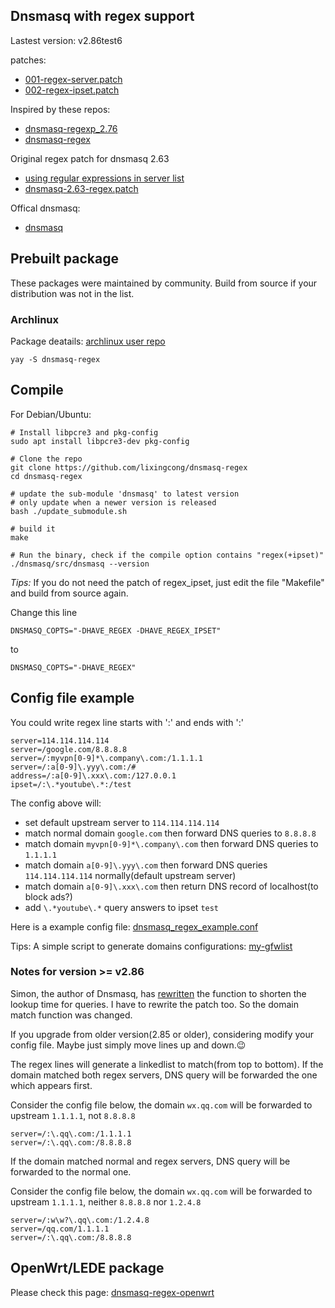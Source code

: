 ## Dnsmasq with regex support

Lastest version: v2.86test6

patches:
- [001-regex-server.patch](/patches/001-regex-server.patch)
- [002-regex-ipset.patch](/patches/002-regex-ipset.patch)

Inspired by these repos:
- [dnsmasq-regexp_2.76](https://github.com/spacedingo/dnsmasq-regexp_2.76)
- [dnsmasq-regex](https://github.com/cuckoohello/dnsmasq-regex)

Original regex patch for dnsmasq 2.63
- [using regular expressions in server list](http://lists.thekelleys.org.uk/pipermail/dnsmasq-discuss/2013q2/007124.html)
- [dnsmasq-2.63-regex.patch](http://lists.thekelleys.org.uk/pipermail/dnsmasq-discuss/attachments/20130428/b3fc0de0/attachment.obj)

Offical dnsmasq:
- [dnsmasq](http://www.thekelleys.org.uk/dnsmasq/)

## Prebuilt package

These packages were maintained by community. Build from source if your distribution was not in the list.

### Archlinux

Package deatails: [archlinux user repo](https://aur.archlinux.org/packages/dnsmasq-regex)

	yay -S dnsmasq-regex

## Compile

For Debian/Ubuntu:

```
# Install libpcre3 and pkg-config
sudo apt install libpcre3-dev pkg-config

# Clone the repo
git clone https://github.com/lixingcong/dnsmasq-regex
cd dnsmasq-regex

# update the sub-module 'dnsmasq' to latest version
# only update when a newer version is released
bash ./update_submodule.sh

# build it
make

# Run the binary, check if the compile option contains "regex(+ipset)"
./dnsmasq/src/dnsmasq --version
```

*Tips:* If you do not need the patch of regex_ipset, just edit the file "Makefile" and build from source again.

Change this line

```
DNSMASQ_COPTS="-DHAVE_REGEX -DHAVE_REGEX_IPSET"
```

to

```
DNSMASQ_COPTS="-DHAVE_REGEX"
```

## Config file example

You could write regex line starts with ':' and ends with ':'

```
server=114.114.114.114
server=/google.com/8.8.8.8
server=/:myvpn[0-9]*\.company\.com:/1.1.1.1
server=/:a[0-9]\.yyy\.com:/#
address=/:a[0-9]\.xxx\.com:/127.0.0.1
ipset=/:\.*youtube\.*:/test
```

The config above will:

- set default upstream server to ```114.114.114.114```
- match normal domain ```google.com``` then forward DNS queries to ```8.8.8.8```
- match domain ```myvpn[0-9]*\.company\.com``` then forward DNS queries to ```1.1.1.1```
- match domain ```a[0-9]\.yyy\.com``` then forward DNS queries ```114.114.114.114``` normally(default upstream server)
- match domain ```a[0-9]\.xxx\.com``` then return DNS record of localhost(to block ads?)
- add ```\.*youtube\.*``` query answers to ipset ```test```

Here is a example config file: [dnsmasq\_regex\_example.conf](/dnsmasq_regex_example.conf)

Tips: A simple script to generate domains configurations: [my-gfwlist](https://github.com/lixingcong/my-gfwlist)

### Notes for version >= v2.86

Simon, the author of Dnsmasq, has [rewritten](https://thekelleys.org.uk/gitweb/?p=dnsmasq.git;a=commit;h=12a9aa7c628e2d7dcd34949603848a3fb53fce9c) the function to shorten the lookup time for queries. I have to rewrite the patch too. So the domain match function was changed.

If you upgrade from older version(2.85 or older), considering modify your config file. Maybe just simply move lines up and down.😉

The regex lines will generate a linkedlist to match(from top to bottom). If the domain matched both regex servers, DNS query will be forwarded the one which appears first.

Consider the config file below, the domain ```wx.qq.com``` will be forwarded to upstream ```1.1.1.1```, not ```8.8.8.8```

```
server=/:\.qq\.com:/1.1.1.1
server=/:\.qq\.com:/8.8.8.8
```

If the domain matched normal and regex servers, DNS query will be forwarded to the normal one.

Consider the config file below, the domain ```wx.qq.com``` will be forwarded to upstream ```1.1.1.1```, neither ```8.8.8.8``` nor ```1.2.4.8```

```
server=/:w\w?\.qq\.com:/1.2.4.8
server=/qq.com/1.1.1.1
server=/:\.qq\.com:/8.8.8.8
```

## OpenWrt/LEDE package

Please check this page: [dnsmasq-regex-openwrt](https://github.com/lixingcong/dnsmasq-regex-openwrt)
